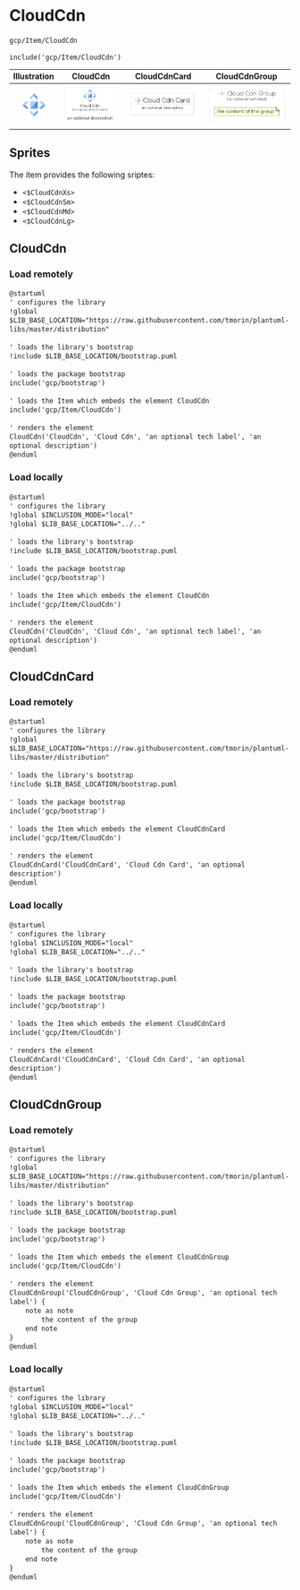 # CloudCdn


```text
gcp/Item/CloudCdn
```

```text
include('gcp/Item/CloudCdn')
```



| Illustration | CloudCdn | CloudCdnCard | CloudCdnGroup |
| :---: | :---: | :---: | :---: |
| ![illustration for Illustration](../../gcp/Item/CloudCdn.png) | ![illustration for CloudCdn](../../gcp/Item/CloudCdn.Local.png) | ![illustration for CloudCdnCard](../../gcp/Item/CloudCdnCard.Local.png) | ![illustration for CloudCdnGroup](../../gcp/Item/CloudCdnGroup.Local.png) |



## Sprites
The item provides the following sriptes:

- `<$CloudCdnXs>`
- `<$CloudCdnSm>`
- `<$CloudCdnMd>`
- `<$CloudCdnLg>`





## CloudCdn

### Load remotely
```plantuml
@startuml
' configures the library
!global $LIB_BASE_LOCATION="https://raw.githubusercontent.com/tmorin/plantuml-libs/master/distribution"

' loads the library's bootstrap
!include $LIB_BASE_LOCATION/bootstrap.puml

' loads the package bootstrap
include('gcp/bootstrap')

' loads the Item which embeds the element CloudCdn
include('gcp/Item/CloudCdn')

' renders the element
CloudCdn('CloudCdn', 'Cloud Cdn', 'an optional tech label', 'an optional description')
@enduml
```

### Load locally
```plantuml
@startuml
' configures the library
!global $INCLUSION_MODE="local"
!global $LIB_BASE_LOCATION="../.."

' loads the library's bootstrap
!include $LIB_BASE_LOCATION/bootstrap.puml

' loads the package bootstrap
include('gcp/bootstrap')

' loads the Item which embeds the element CloudCdn
include('gcp/Item/CloudCdn')

' renders the element
CloudCdn('CloudCdn', 'Cloud Cdn', 'an optional tech label', 'an optional description')
@enduml
```

## CloudCdnCard

### Load remotely
```plantuml
@startuml
' configures the library
!global $LIB_BASE_LOCATION="https://raw.githubusercontent.com/tmorin/plantuml-libs/master/distribution"

' loads the library's bootstrap
!include $LIB_BASE_LOCATION/bootstrap.puml

' loads the package bootstrap
include('gcp/bootstrap')

' loads the Item which embeds the element CloudCdnCard
include('gcp/Item/CloudCdn')

' renders the element
CloudCdnCard('CloudCdnCard', 'Cloud Cdn Card', 'an optional description')
@enduml
```

### Load locally
```plantuml
@startuml
' configures the library
!global $INCLUSION_MODE="local"
!global $LIB_BASE_LOCATION="../.."

' loads the library's bootstrap
!include $LIB_BASE_LOCATION/bootstrap.puml

' loads the package bootstrap
include('gcp/bootstrap')

' loads the Item which embeds the element CloudCdnCard
include('gcp/Item/CloudCdn')

' renders the element
CloudCdnCard('CloudCdnCard', 'Cloud Cdn Card', 'an optional description')
@enduml
```

## CloudCdnGroup

### Load remotely
```plantuml
@startuml
' configures the library
!global $LIB_BASE_LOCATION="https://raw.githubusercontent.com/tmorin/plantuml-libs/master/distribution"

' loads the library's bootstrap
!include $LIB_BASE_LOCATION/bootstrap.puml

' loads the package bootstrap
include('gcp/bootstrap')

' loads the Item which embeds the element CloudCdnGroup
include('gcp/Item/CloudCdn')

' renders the element
CloudCdnGroup('CloudCdnGroup', 'Cloud Cdn Group', 'an optional tech label') {
    note as note
        the content of the group
    end note
}
@enduml
```

### Load locally
```plantuml
@startuml
' configures the library
!global $INCLUSION_MODE="local"
!global $LIB_BASE_LOCATION="../.."

' loads the library's bootstrap
!include $LIB_BASE_LOCATION/bootstrap.puml

' loads the package bootstrap
include('gcp/bootstrap')

' loads the Item which embeds the element CloudCdnGroup
include('gcp/Item/CloudCdn')

' renders the element
CloudCdnGroup('CloudCdnGroup', 'Cloud Cdn Group', 'an optional tech label') {
    note as note
        the content of the group
    end note
}
@enduml
```

